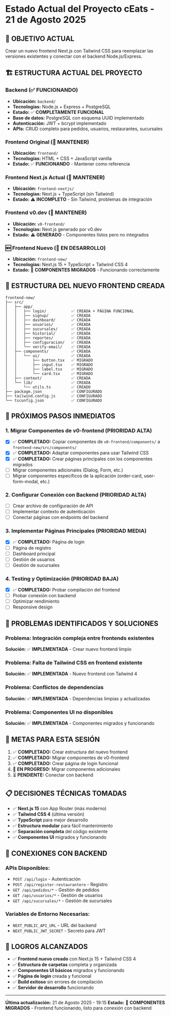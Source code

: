 # Estado Actual del Proyecto cEats - 21 de Agosto 2025

## 🎯 **OBJETIVO ACTUAL**
Crear un nuevo frontend Next.js con Tailwind CSS para reemplazar las versiones existentes y conectar con el backend Node.js/Express.

## 🏗️ **ESTRUCTURA ACTUAL DEL PROYECTO**

### **Backend (✅ FUNCIONANDO)**
- **Ubicación:** `backend/`
- **Tecnologías:** Node.js + Express + PostgreSQL
- **Estado:** ✅ **COMPLETAMENTE FUNCIONAL**
- **Base de datos:** PostgreSQL con esquema UUID implementado
- **Autenticación:** JWT + bcrypt implementado
- **APIs:** CRUD completo para pedidos, usuarios, restaurantes, sucursales

### **Frontend Original (🔄 MANTENER)**
- **Ubicación:** `frontend/`
- **Tecnologías:** HTML + CSS + JavaScript vanilla
- **Estado:** ✅ **FUNCIONANDO** - Mantener como referencia

### **Frontend Next.js Actual (🔄 MANTENER)**
- **Ubicación:** `frontend-nextjs/`
- **Tecnologías:** Next.js + TypeScript (sin Tailwind)
- **Estado:** ⚠️ **INCOMPLETO** - Sin Tailwind, problemas de integración

### **Frontend v0.dev (🔄 MANTENER)**
- **Ubicación:** `v0-frontend/`
- **Tecnologías:** Next.js generado por v0.dev
- **Estado:** ⚠️ **GENERADO** - Componentes listos pero no integrados

### **🆕 Frontend Nuevo (🚧 EN DESARROLLO)**
- **Ubicación:** `frontend-new/`
- **Tecnologías:** Next.js 15 + TypeScript + Tailwind CSS 4
- **Estado:** 🚧 **COMPONENTES MIGRADOS** - Funcionando correctamente

## 📁 **ESTRUCTURA DEL NUEVO FRONTEND CREADA**

```
frontend-new/
├── src/
│   ├── app/
│   │   ├── login/           ✅ CREADA + PÁGINA FUNCIONAL
│   │   ├── signup/          ✅ CREADA
│   │   ├── dashboard/       ✅ CREADA
│   │   ├── usuarios/        ✅ CREADA
│   │   ├── sucursales/      ✅ CREADA
│   │   ├── historial/       ✅ CREADA
│   │   ├── reportes/        ✅ CREADA
│   │   ├── configuracion/   ✅ CREADA
│   │   └── verify-email/    ✅ CREADA
│   ├── components/          ✅ CREADA
│   │   └── ui/              ✅ CREADA
│   │       ├── button.tsx   ✅ MIGRADO
│   │       ├── input.tsx    ✅ MIGRADO
│   │       ├── label.tsx    ✅ MIGRADO
│   │       └── card.tsx     ✅ MIGRADO
│   ├── context/             ✅ CREADA
│   └── lib/                 ✅ CREADA
│       └── utils.ts         ✅ CREADO
├── package.json             ✅ CONFIGURADO
├── tailwind.config.js       ✅ CONFIGURADO
└── tsconfig.json            ✅ CONFIGURADO
```

## 🔄 **PRÓXIMOS PASOS INMEDIATOS**

### **1. Migrar Componentes de v0-frontend (PRIORIDAD ALTA)**
- [x] ✅ **COMPLETADO:** Copiar componentes de `v0-frontend/components/` a `frontend-new/src/components/`
- [x] ✅ **COMPLETADO:** Adaptar componentes para usar Tailwind CSS
- [x] ✅ **COMPLETADO:** Crear páginas principales con los componentes migrados
- [ ] Migrar componentes adicionales (Dialog, Form, etc.)
- [ ] Migrar componentes específicos de la aplicación (order-card, user-form-modal, etc.)

### **2. Configurar Conexión con Backend (PRIORIDAD ALTA)**
- [ ] Crear archivo de configuración de API
- [ ] Implementar contexto de autenticación
- [ ] Conectar páginas con endpoints del backend

### **3. Implementar Páginas Principales (PRIORIDAD MEDIA)**
- [x] ✅ **COMPLETADO:** Página de login
- [ ] Página de registro
- [ ] Dashboard principal
- [ ] Gestión de usuarios
- [ ] Gestión de sucursales

### **4. Testing y Optimización (PRIORIDAD BAJA)**
- [x] ✅ **COMPLETADO:** Probar compilación del frontend
- [ ] Probar conexión con backend
- [ ] Optimizar rendimiento
- [ ] Responsive design

## 🚨 **PROBLEMAS IDENTIFICADOS Y SOLUCIONES**

### **Problema:** Integración compleja entre frontends existentes
**Solución:** ✅ **IMPLEMENTADA** - Crear nuevo frontend limpio

### **Problema:** Falta de Tailwind CSS en frontend existente
**Solución:** ✅ **IMPLEMENTADA** - Nuevo frontend con Tailwind 4

### **Problema:** Conflictos de dependencias
**Solución:** ✅ **IMPLEMENTADA** - Dependencias limpias y actualizadas

### **Problema:** Componentes UI no disponibles
**Solución:** ✅ **IMPLEMENTADA** - Componentes migrados y funcionando

## 🎯 **METAS PARA ESTA SESIÓN**

1. ✅ **COMPLETADO:** Crear estructura del nuevo frontend
2. ✅ **COMPLETADO:** Migrar componentes de v0-frontend
3. ✅ **COMPLETADO:** Crear página de login funcional
4. 🔄 **EN PROGRESO:** Migrar componentes adicionales
5. ⏳ **PENDIENTE:** Conectar con backend

## 📋 **DECISIONES TÉCNICAS TOMADAS**

- ✅ **Next.js 15** con App Router (más moderno)
- ✅ **Tailwind CSS 4** (última versión)
- ✅ **TypeScript** para mejor desarrollo
- ✅ **Estructura modular** para fácil mantenimiento
- ✅ **Separación completa** del código existente
- ✅ **Componentes UI** migrados y funcionando

## 🔗 **CONEXIONES CON BACKEND**

### **APIs Disponibles:**
- `POST /api/login` - Autenticación
- `POST /api/register-restaurantero` - Registro
- `GET /api/pedidos/*` - Gestión de pedidos
- `GET /api/usuarios/*` - Gestión de usuarios
- `GET /api/sucursales/*` - Gestión de sucursales

### **Variables de Entorno Necesarias:**
- `NEXT_PUBLIC_API_URL` - URL del backend
- `NEXT_PUBLIC_JWT_SECRET` - Secreto para JWT

## 🎉 **LOGROS ALCANZADOS**

- ✅ **Frontend nuevo creado** con Next.js 15 + Tailwind CSS 4
- ✅ **Estructura de carpetas** completa y organizada
- ✅ **Componentes UI básicos** migrados y funcionando
- ✅ **Página de login** creada y funcional
- ✅ **Build exitoso** sin errores de compilación
- ✅ **Servidor de desarrollo** funcionando

---

**Última actualización:** 21 de Agosto 2025 - 19:15
**Estado:** 🚧 **COMPONENTES MIGRADOS** - Frontend funcionando, listo para conexión con backend
